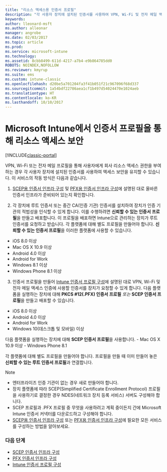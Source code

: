 ```yaml
---
title: "리소스 액세스용 인증서 프로필"
description: "각 사용자 장치에 설치된 인증서를 사용하여 VPN, Wi-Fi 및 전자 메일 액세스를 보호합니다."
keywords: 
author: lleonard-msft
ms.author: alleonar
manager: angrobe
ms.date: 02/03/2017
ms.topic: article
ms.prod: 
ms.service: microsoft-intune
ms.technology: 
ms.assetid: 8cbb8499-611d-4217-a7b4-e9b864785dd0
ROBOTS: NOINDEX,NOFOLLOW
ms.reviewer: kmyrup
ms.suite: ems
ms.custom: intune-classic
ms.openlocfilehash: d20be5a701204fa3f41b051f21c967096f68d337
ms.sourcegitcommit: 1a54bdf22786aea1cf1b497d54024470e1024aeb
ms.translationtype: HT
ms.contentlocale: ko-KR
ms.lasthandoff: 10/10/2017
---
```

# <a name="secure-resource-access-with-certificate-profiles-in-microsoft-intune"></a>Microsoft Intune에서 인증서 프로필을 통해 리소스 액세스 보안

[!INCLUDE[classic-portal](../includes/classic-portal.md)]

VPN, Wi-Fi 또는 전자 메일 프로필을 통해 사용자에게 회사 리소스 액세스 권한을 부여하는 경우 각 사용자 장치에 설치된 인증서를 사용하여 액세스 보안을 유지할 수 있습니다. 이 서비스의 작동 방식은 다음과 같습니다.

1. [SCEP용 인증서 인프라 구성](configure-certificate-infrastructure-for-scep.md) 및 [PFX용 인증서 인프라 구성](configure-certificate-infrastructure-for-pfx.md)에 설명된 대로 올바른 인증서 인프라가 준비되어 있는지 확인합니다.

2. 각 장치에 루트 인증서 또는 중간 CA(인증 기관) 인증서를 설치하여 장치가 인증 기관의 적법성을 인식할 수 있게 합니다. 이를 수행하려면 **신뢰할 수 있는 인증서 프로필**을 만들고 배포합니다. 이 프로필을 배포하면 Intune으로 관리하는 장치가 루트 인증서를 요청하고 받습니다. 각 플랫폼에 대해 별도 프로필을 만들어야 합니다. **신뢰할 수 있는 인증서 프로필**을 이러한 플랫폼에 사용할 수 있습니다.
 -  iOS 8.0 이상
 -  Mac OS X 10.9 이상
 -  Android 4.0 이상
 -  Android for Work
 -  Windows 8.1 이상
 -  Windows Phone 8.1 이상

3. 인증서 프로필을 만들어 [Intune 인증서 프로필 구성](configure-intune-certificate-profiles.md)에 설명된 대로 VPN, Wi-Fi 및 전자 메일 액세스 인증에 사용할 인증서를 장치가 요청할 수 있게 합니다. 다음 플랫폼을 실행하는 장치에 대해 **PKCS #12(.PFX) 인증서 프로필** *또는* **SCEP 인증서 프로필**을 만들고 배포할 수 있습니다.

  -  iOS 8.0 이상
  -  Android 4.0 이상
  -  Android for Work
  -  Windows 10(데스크톱 및 모바일) 이상

  다음 플랫폼을 실행하는 장치에 대해 **SCEP 인증서 프로필**을 사용합니다.
    -   Mac OS X 10.9 이상
    -   Windows Phone 8.1

각 플랫폼에 대해 별도 프로필을 만들어야 합니다. 프로필을 만들 때 이미 만들어 놓은 **신뢰할 수 있는 루트 인증서 프로필**과 연결합니다.

> [!NOTE]           
> - 엔터프라이즈 인증 기관이 없는 경우 새로 만들어야 합니다.
>- 장치 플랫폼에 따라 SCEP(Simplified Certificate Enrollment Protocol) 프로필을 사용하기로 결정한 경우 NDES(네트워크 장치 등록 서비스) 서버도 구성해야 합니다.
>-  SCEP 프로필과 .PFX 프로필 중 무엇을 사용하려고 계획 중이든지 간에 Microsoft Intune 인증서 커넥터를 다운로드하고 구성해야 합니다.
>-  [SCEP용 인증서 인프라 구성](configure-certificate-infrastructure-for-scep.md) 또는 [PFX용 인증서 인프라 구성](configure-certificate-infrastructure-for-pfx.md)에 필요한 모든 서비스를 구성하는 방법을 알아보세요.

### <a name="next-steps"></a>다음 단계
- [SCEP 인증서 인프라 구성](configure-certificate-infrastructure-for-scep.md)
- [PFX 인증서 인프라 구성](configure-certificate-infrastructure-for-pfx.md)
- [Intune 인증서 프로필 구성](configure-intune-certificate-profiles.md)

